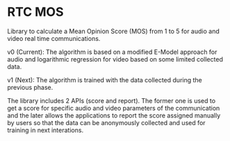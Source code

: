 # RTC MOS

Library to calculate a Mean Opinion Score (MOS) from 1 to 5 for audio and video real time communications.

v0 (Current): The algorithm is based on a modified E-Model approach for audio and logarithmic regression for video based on some limited collected data.

v1 (Next): The algorithm is trained with the data collected during the previous phase.


The library includes 2 APIs (score and report).   The former one is used to get a score for specific audio and video parameters of the communication and the later allows the applications to report the score assigned manually by users so that the data can be anonymously collected and used for training in next interations.